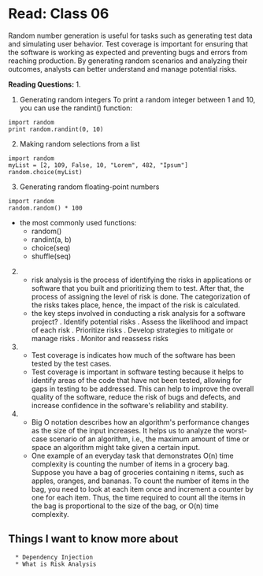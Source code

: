 # Read: Class 06

Random number generation is useful for tasks such as generating test data and simulating user behavior.
Test coverage is important for ensuring that the software is working as expected and preventing bugs and errors from reaching production.
By generating random scenarios and analyzing their outcomes, analysts can better understand and manage potential risks.

**Reading Questions:**
1.
  1. Generating random integers
  To print a random integer between 1 and 10, you can use the randint() function:
  ```
  import random
  print random.randint(0, 10)
  ```
  2. Making random selections from a list
   ```
   import random
   myList = [2, 109, False, 10, "Lorem", 482, "Ipsum"]
   random.choice(myList)
   ```
   3. Generating random floating-point numbers
   ```
   import random
   random.random() * 100
   ```
   * the most commonly used functions:
       * random()
       * randint(a, b)
       * choice(seq)
       * shuffle(seq)
       
2. * risk analysis is the process of identifying the risks in applications or software that you built and prioritizing them to test. After that, the process of 
     assigning the level of risk is done. The categorization of the risks takes place, hence, the impact of the risk is calculated.
    * the key steps involved in conducting a risk analysis for a software project?
      . Identify potential risks
      . Assess the likelihood and impact of each risk
      . Prioritize risks
      . Develop strategies to mitigate or manage risks
      . Monitor and reassess risks
      
3.  * Test coverage is indicates how much of the software has been tested by the test cases.
    * Test coverage is important in software testing because it helps to identify areas of the code that have not been tested, allowing for gaps in testing to be addressed. This can help to 
      improve the overall quality of the software, reduce the risk of bugs and defects, and increase confidence in the software's reliability and stability.
     
 4. * Big O notation describes how an algorithm's performance changes as the size of the input increases. It helps us to analyze the worst-case scenario of an algorithm, i.e., 
      the maximum amount of time or space an algorithm might take given a certain input.
     * One example of an everyday task that demonstrates O(n) time complexity is counting the number of items in a grocery bag. Suppose you have a bag of groceries containing n items,
       such as apples, oranges, and bananas. To count the number of items in the bag, you need to look at each item once and increment a counter by one for each item. Thus, the time required to count all the items in the bag is proportional to the size of the bag, or O(n) time complexity.
    
  
   ## Things I want to know more about
      * Dependency Injection
      * What is Risk Analysis
     
  
